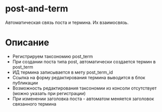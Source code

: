 # post-and-term
 Автоматическая связь поста и термина. Их взаимосвязь.

# Описание
- Регистрируем таксономию post_term
- При создании поста типа post, автоматически создается термин в post_term
- ИД термина записывается в мету post_term_id
- Ссылка на форму редактирования термина выводится в блок публикации
- Возможность редактирования таксономии из консоли отсутствует (можно указать при регистрации)
- При изменении заголовка поста - автоматом меняется заголовок связанного термина
